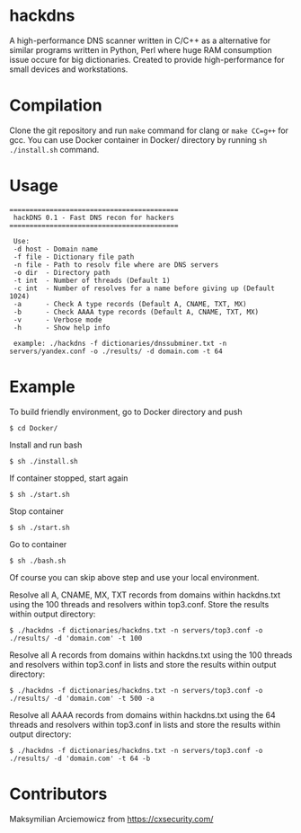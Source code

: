 # hackdns
A high-performance DNS scanner written in C/C++ as a alternative for similar programs written in Python, Perl where huge RAM consumption issue occure for big dictionaries. Created to provide high-performance for small devices and workstations. 

# Compilation 
Clone the git repository and run `make` command for clang or `make CC=g++` for gcc. You can use Docker container in Docker/ directory by running `sh ./install.sh` command.

# Usage
```
==========================================
 hackDNS 0.1 - Fast DNS recon for hackers 
==========================================

 Use:
 -d host - Domain name
 -f file - Dictionary file path
 -n file - Path to resolv file where are DNS servers
 -o dir  - Directory path
 -t int  - Number of threads (Default 1)
 -c int  - Number of resolves for a name before giving up (Default 1024)
 -a      - Check A type records (Default A, CNAME, TXT, MX)
 -b      - Check AAAA type records (Default A, CNAME, TXT, MX)
 -v      - Verbose mode
 -h      - Show help info

 example: ./hackdns -f dictionaries/dnssubminer.txt -n servers/yandex.conf -o ./results/ -d domain.com -t 64
```

# Example
To build friendly environment, go to Docker directory and push

```
$ cd Docker/
```

Install and run bash
```
$ sh ./install.sh
```

If container stopped, start again 
```
$ sh ./start.sh
```

Stop container
```
$ sh ./start.sh
```

Go to container
```
$ sh ./bash.sh
```

Of course you can skip above step and use your local environment. 

Resolve all A, CNAME, MX, TXT records from domains within hackdns.txt using the 100 threads and resolvers within top3.conf. Store the results within output directory:

```
$ ./hackdns -f dictionaries/hackdns.txt -n servers/top3.conf -o ./results/ -d 'domain.com' -t 100
```

Resolve all A records from domains within hackdns.txt using the 100 threads and resolvers within top3.conf in lists and store the results within output directory:

```
$ ./hackdns -f dictionaries/hackdns.txt -n servers/top3.conf -o ./results/ -d 'domain.com' -t 500 -a
```

Resolve all AAAA records from domains within hackdns.txt using the 64 threads and resolvers within top3.conf in lists and store the results within output directory:

```
$ ./hackdns -f dictionaries/hackdns.txt -n servers/top3.conf -o ./results/ -d 'domain.com' -t 64 -b
```

# Contributors
Maksymilian Arciemowicz from https://cxsecurity.com/



